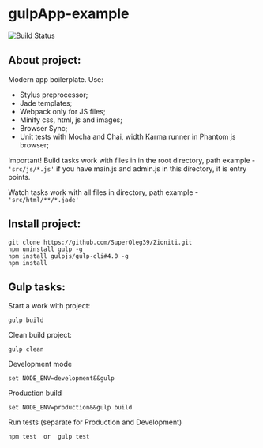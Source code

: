 # gulpApp-example

[![Build Status](https://travis-ci.org/SuperOleg39/gulpApp-example.svg?branch=master)](https://travis-ci.org/SuperOleg39/gulpApp-example)

## About project:
Modern app boilerplate.
Use:
- Stylus preprocessor;
- Jade templates;
- Webpack only for JS files;
- Minify css, html, js and images;
- Browser Sync;
- Unit tests with Mocha and Chai, width Karma runner in Phantom js browser;

Important!
Build tasks work with files in in the root directory, path example - ``` 'src/js/*.js' ``` if you have main.js and admin.js in this directory, it is entry points.

Watch tasks work with all files in directory, path example - ``` 'src/html/**/*.jade' ```

## Install project:
```
git clone https://github.com/SuperOleg39/Zioniti.git
npm uninstall gulp -g
npm install gulpjs/gulp-cli#4.0 -g
npm install
```

## Gulp tasks:

Start a work with project:
```
gulp build
```

Clean build project:
```
gulp clean
```

Development mode
```
set NODE_ENV=development&&gulp
```

Production build
```
set NODE_ENV=production&&gulp build
```

Run tests (separate for Production and Development)
```
npm test  or  gulp test
```
